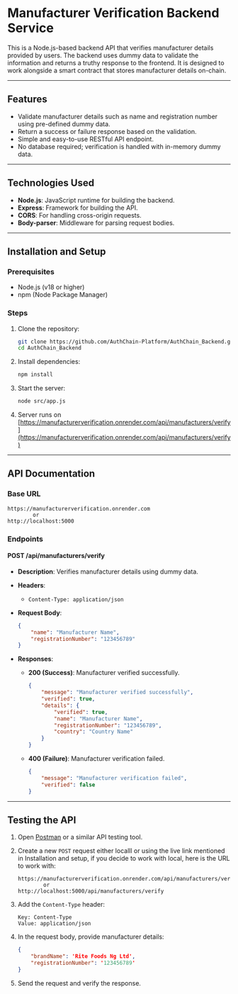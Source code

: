 # **Manufacturer Verification Backend Service**

This is a Node.js-based backend API that verifies manufacturer details provided by users. The backend uses dummy data to validate the information and returns a truthy response to the frontend. It is designed to work alongside a smart contract that stores manufacturer details on-chain.

----------

## **Features**

-   Validate manufacturer details such as name and registration number using pre-defined dummy data.
-   Return a success or failure response based on the validation.
-   Simple and easy-to-use RESTful API endpoint.
-   No database required; verification is handled with in-memory dummy data.

----------

## **Technologies Used**

-   **Node.js**: JavaScript runtime for building the backend.
-   **Express**: Framework for building the API.
-   **CORS**: For handling cross-origin requests.
-   **Body-parser**: Middleware for parsing request bodies.

----------

## **Installation and Setup**

### **Prerequisites**

-   Node.js (v18 or higher)
-   npm (Node Package Manager)

### **Steps**

1.  Clone the repository:
    
    ```bash
    git clone https://github.com/AuthChain-Platform/AuthChain_Backend.git
    cd AuthChain_Backend
    
    ```
    
2.  Install dependencies:
    
    ```bash
    npm install
    ```
    
3.  Start the server:
    
    ```bash
    node src/app.js 
    ```
    
4.  Server runs on [https://manufacturerverification.onrender.com/api/manufacturers/verify](https://manufacturerverification.onrender.com/api/manufacturers/verify)
    

----------

## **API Documentation**

### **Base URL**

```
https://manufacturerverification.onrender.com
		or
http://localhost:5000

```

### **Endpoints**

#### **POST /api/manufacturers/verify**

-   **Description**: Verifies manufacturer details using dummy data.
-   **Headers**:
    -   `Content-Type: application/json`
-   **Request Body**:
    
    ```json
    {
        "name": "Manufacturer Name",
        "registrationNumber": "123456789"
    }
    
    ```
    
-   **Responses**:
    -   **200 (Success)**: Manufacturer verified successfully.
        
        ```json
        {
            "message": "Manufacturer verified successfully",
            "verified": true,
            "details": {
                "verified": true,
                "name": "Manufacturer Name",
                "registrationNumber": "123456789",
                "country": "Country Name"
            }
        }
        
        ```
        
    -   **400 (Failure)**: Manufacturer verification failed.
        
        ```json
        {
            "message": "Manufacturer verification failed",
            "verified": false
        }
        
        ```
        

----------

## **Testing the API**

1.  Open [Postman](https://www.postman.com/downloads/) or a similar API testing tool.
2.  Create a new `POST` request either localll or using the live link mentioned in Installation and setup, if you decide to work with local, here is the URL to work with:
    
    ```
    https://manufacturerverification.onrender.com/api/manufacturers/verify
            or
    http://localhost:5000/api/manufacturers/verify
    ```
    
3.  Add the `Content-Type` header:
    
    ```
    Key: Content-Type
    Value: application/json
    
    ```
    
4.  In the request body, provide manufacturer details:
    
    ```json
    {
        "brandName": 'Rite Foods Ng Ltd',
        "registrationNumber": '123456789'
    }
    ```
    
5.  Send the request and verify the response.
